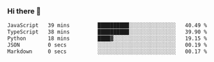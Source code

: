 ### Hi there 🌱
<!--START_SECTION:waka-->

```txt
JavaScript   39 mins         ██████████░░░░░░░░░░░░░░░   40.49 %
TypeScript   38 mins         ██████████░░░░░░░░░░░░░░░   39.90 %
Python       18 mins         ████▓░░░░░░░░░░░░░░░░░░░░   19.15 %
JSON         0 secs          ░░░░░░░░░░░░░░░░░░░░░░░░░   00.19 %
Markdown     0 secs          ░░░░░░░░░░░░░░░░░░░░░░░░░   00.17 %
```

<!--END_SECTION:waka-->
<!--
**Dieg0raf/Dieg0raf** is a ✨ _special_ ✨ repository because its `README.md` (this file) appears on your GitHub profile.

Here are some ideas to get you started:

- 🔭 I’m currently working on ...
- 🌱 I’m currently learning ...
- 👯 I’m looking to collaborate on ...
- 🤔 I’m looking for help with ...
- 💬 Ask me about ...
- 📫 How to reach me: ...
- 😄 Pronouns: ...
- ⚡ Fun fact: ...
-->
